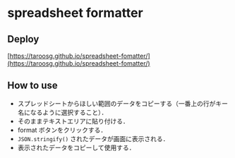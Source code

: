 # spreadsheet formatter

## Deploy

[https://taroosg.github.io/spreadsheet-fomatter/](https://taroosg.github.io/spreadsheet-fomatter/)

## How to use

- スプレッドシートからほしい範囲のデータをコピーする（一番上の行がキー名になるように選択すること）．
- そのままテキストエリアに貼り付ける．
- format ボタンをクリックする．
- `JSON.stringify()` されたデータが画面に表示される．
- 表示されたデータをコピーして使用する．
